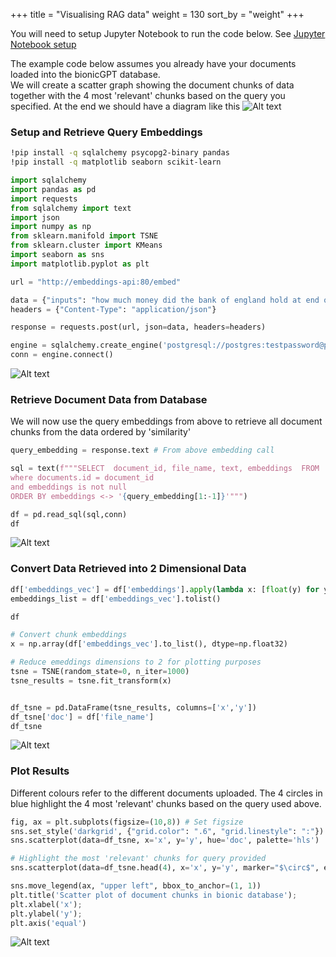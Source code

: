 +++
title = "Visualising RAG data"
weight = 130
sort_by = "weight"
+++

You will need to setup Jupyter Notebook to run the code below. See [Jupyter Notebook setup](../jupyter-notebook)

The example code below assumes you already have your documents loaded into the bionicGPT database.  
We will create a scatter graph showing the document chunks of data together with the 4 most 'relevant' chunks based on the query you specified.
At the end we should have a diagram like this
![Alt text](../vis-rag-scatter-example.png "Scatter example")



### Setup and Retrieve Query Embeddings ###

```sh
!pip install -q sqlalchemy psycopg2-binary pandas
!pip install -q matplotlib seaborn scikit-learn
```

```python
import sqlalchemy
import pandas as pd
import requests 
from sqlalchemy import text
import json
import numpy as np
from sklearn.manifold import TSNE
from sklearn.cluster import KMeans
import seaborn as sns
import matplotlib.pyplot as plt
```

```python
url = "http://embeddings-api:80/embed"

data = {"inputs": "how much money did the bank of england hold at end of 2022?"}
headers = {"Content-Type": "application/json"}

response = requests.post(url, json=data, headers=headers)
```

```python
engine = sqlalchemy.create_engine('postgresql://postgres:testpassword@postgres:5432/bionic-gpt')
conn = engine.connect()
```
![Alt text](../vis-rag-1.png "Setup")


### Retrieve Document Data from Database ###

We will now use the query embeddings from above to retrieve all document chunks from the data ordered by 'similarity'  

```python
query_embedding = response.text # From above embedding call

sql = text(f"""SELECT  document_id, file_name, text, embeddings  FROM  chunks, documents 
where documents.id = document_id 
and embeddings is not null 
ORDER BY embeddings <-> '{query_embedding[1:-1]}'""")

df = pd.read_sql(sql,conn)
df
```

![Alt text](../vis-rag-ret-chunks.png "Retrieve chunks")


### Convert Data Retrieved into 2 Dimensional Data ###

```python
df['embeddings_vec'] = df['embeddings'].apply(lambda x: [float(y) for y in json.loads(x)])
embeddings_list = df['embeddings_vec'].tolist()

df
```

```python
# Convert chunk embeddings
x = np.array(df['embeddings_vec'].to_list(), dtype=np.float32)

# Reduce emeddings dimensions to 2 for plotting purposes
tsne = TSNE(random_state=0, n_iter=1000)
tsne_results = tsne.fit_transform(x)


df_tsne = pd.DataFrame(tsne_results, columns=['x','y'])
df_tsne['doc'] = df['file_name']
df_tsne

```

![Alt text](../vis-rag-convert.png "Data Conversion")


### Plot Results ###

Different colours refer to the different documents uploaded.
The 4 circles in blue highlight the 4 most 'relevant' chunks based on the query used above.

```python
fig, ax = plt.subplots(figsize=(10,8)) # Set figsize
sns.set_style('darkgrid', {"grid.color": ".6", "grid.linestyle": ":"})
sns.scatterplot(data=df_tsne, x='x', y='y', hue='doc', palette='hls')

# Highlight the most 'relevant' chunks for query provided
sns.scatterplot(data=df_tsne.head(4), x='x', y='y', marker="$\circ$", ec="face", hue='doc', s=30)

sns.move_legend(ax, "upper left", bbox_to_anchor=(1, 1))
plt.title('Scatter plot of document chunks in bionic database');
plt.xlabel('x');
plt.ylabel('y');
plt.axis('equal')
```

![Alt text](../vis-rag-plot.png "Data Conversion")